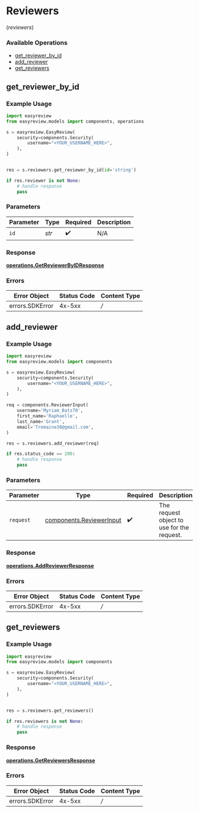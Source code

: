 # Reviewers
(*reviewers*)

### Available Operations

* [get_reviewer_by_id](#get_reviewer_by_id)
* [add_reviewer](#add_reviewer)
* [get_reviewers](#get_reviewers)

## get_reviewer_by_id

### Example Usage

```python
import easyreview
from easyreview.models import components, operations

s = easyreview.EasyReview(
    security=components.Security(
        username="<YOUR_USERNAME_HERE>",
    ),
)


res = s.reviewers.get_reviewer_by_id(id='string')

if res.reviewer is not None:
    # handle response
    pass
```

### Parameters

| Parameter          | Type               | Required           | Description        |
| ------------------ | ------------------ | ------------------ | ------------------ |
| `id`               | *str*              | :heavy_check_mark: | N/A                |


### Response

**[operations.GetReviewerByIDResponse](../../models/operations/getreviewerbyidresponse.md)**
### Errors

| Error Object    | Status Code     | Content Type    |
| --------------- | --------------- | --------------- |
| errors.SDKError | 4x-5xx          | */*             |

## add_reviewer

### Example Usage

```python
import easyreview
from easyreview.models import components

s = easyreview.EasyReview(
    security=components.Security(
        username="<YOUR_USERNAME_HERE>",
    ),
)

req = components.ReviewerInput(
    username='Myriam_Batz70',
    first_name='Raphaelle',
    last_name='Grant',
    email='Tremaine38@gmail.com',
)

res = s.reviewers.add_reviewer(req)

if res.status_code == 200:
    # handle response
    pass
```

### Parameters

| Parameter                                                            | Type                                                                 | Required                                                             | Description                                                          |
| -------------------------------------------------------------------- | -------------------------------------------------------------------- | -------------------------------------------------------------------- | -------------------------------------------------------------------- |
| `request`                                                            | [components.ReviewerInput](../../models/components/reviewerinput.md) | :heavy_check_mark:                                                   | The request object to use for the request.                           |


### Response

**[operations.AddReviewerResponse](../../models/operations/addreviewerresponse.md)**
### Errors

| Error Object    | Status Code     | Content Type    |
| --------------- | --------------- | --------------- |
| errors.SDKError | 4x-5xx          | */*             |

## get_reviewers

### Example Usage

```python
import easyreview
from easyreview.models import components

s = easyreview.EasyReview(
    security=components.Security(
        username="<YOUR_USERNAME_HERE>",
    ),
)


res = s.reviewers.get_reviewers()

if res.reviewers is not None:
    # handle response
    pass
```


### Response

**[operations.GetReviewersResponse](../../models/operations/getreviewersresponse.md)**
### Errors

| Error Object    | Status Code     | Content Type    |
| --------------- | --------------- | --------------- |
| errors.SDKError | 4x-5xx          | */*             |
